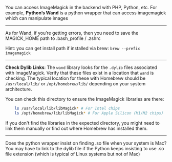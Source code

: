 

You can access ImageMagick in the backend with PHP, Python, etc. For example, **Python’s Wand** is a python wrapper that can access imagemagick which can manipulate images

---


As for Wand, if you’re getting errors, then you need to save the MAGICK_HOME path to .bash_profile / .zshrc

Hint: you can get install path if installed via brew:
`brew --prefix imagemagick`

---



**Check Dylib Links**: The `wand` library looks for the `.dylib` files associated with ImageMagick. Verify that these files exist in a location that `wand` is checking. The typical location for these with Homebrew should be `/usr/local/lib/` or `/opt/homebrew/lib/` depending on your system architecture.

You can check this directory to ensure the ImageMagick libraries are there:

```bash
    ls /usr/local/lib/libMagick* # For Intel chips
    ls /opt/homebrew/lib/libMagick* # For Apple Silicon (M1/M2 chips)
```

If you don't find the libraries in the expected directory, you might need to link them manually or find out where Homebrew has installed them.

---

Does the python wrapper insist on finding .so file when your system is Mac? You may have to link to the dylib file if the Python keeps insisting to use .so file extension (which is typical of Linux systems but not of Mac)

